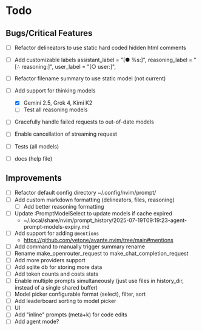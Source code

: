 
# Todo

## Bugs/Critical Features

- [ ] Refactor delineators to use static hard coded hidden html comments
- [ ] Add customizable labels
  assistant_label = "[● %s:]",
  reasoning_label = "[∴ reasoning:]",
  user_label = "[○ user:]",
- [ ] Refactor filename summary to use static model (not current)
- [ ] Add support for thinking models
  + [x] Gemini 2.5, Grok 4, Kimi K2
  + [ ] Test all reasoning models
- [ ] Gracefully handle failed requests to out-of-date models
- [ ] Enable cancellation of streaming request
- [ ] Tests (all models)
- [ ] docs (help file)


## Improvements

- [ ] Refactor default config directory
  ~/.config/nvim/prompt/
- [ ] Add custom markdown formatting (delineators, files, reasoning)
  + [ ] Add better reasoning formatting
- [ ] Update :PromptModelSelect to update models if cache expired
  + ~/.local/share/nvim/prompt_history/2025-07-19T09:19:23-agent-prompt-models-expiry.md
- [ ] Add support for adding `@mentions`
  + https://github.com/yetone/avante.nvim/tree/main#mentions
- [ ] Add command to manually trigger summary rename
- [ ] Rename make_openrouter_request to make_chat_completion_request
- [ ] Add more providers support
- [ ] Add sqlite db for storing more data
- [ ] Add token counts and costs stats
- [ ] Enable multiple prompts simultaneously (just use files in history_dir,
  instead of a single shared buffer)
- [ ] Model picker configurable format (select), filter, sort
- [ ] Add leaderboard sorting to model picker
- [ ] UI
- [ ] Add "inline" prompts (meta+k) for code edits
- [ ] Add agent mode?

